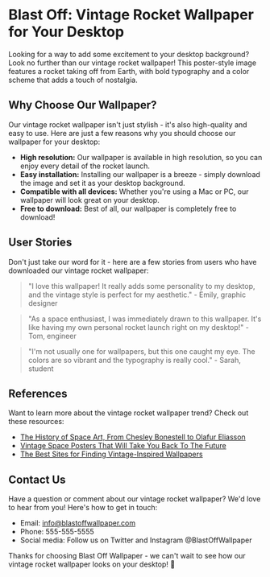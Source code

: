 <!--
Write me content for website with wallpaper which alt text is:

"A poster-style image of a rocket taking off from Earth, with bold typography and a vintage color scheme that adds a touch of nostalgia."

The name/title of the page should not be 1:1 copy of the alt text but rather a real content of the website which is using this wallpaper.

- Use markdown format 
- Start with the heading
- The content should look like a real website 
- Include real sections like references, contact, user stories, etc. use things relevant to the page purpose.
- Feel free to use structure like headings, bullets, numbering, blockquotes, paragraphs, horizontal lines, etc.
- You can use formatting like bold or _italic_
- You can include UTF-8 emojis
- Links should be only #hash anchors (and you can refer to the document itself)
- Do not include images
-->

<!--font:"Montserrat"-->

# Blast Off: Vintage Rocket Wallpaper for Your Desktop

Looking for a way to add some excitement to your desktop background? Look no further than our vintage rocket wallpaper! This poster-style image features a rocket taking off from Earth, with bold typography and a color scheme that adds a touch of nostalgia.

## Why Choose Our Wallpaper?

Our vintage rocket wallpaper isn't just stylish - it's also high-quality and easy to use. Here are just a few reasons why you should choose our wallpaper for your desktop:

- **High resolution:** Our wallpaper is available in high resolution, so you can enjoy every detail of the rocket launch.
- **Easy installation:** Installing our wallpaper is a breeze - simply download the image and set it as your desktop background.
- **Compatible with all devices:** Whether you're using a Mac or PC, our wallpaper will look great on your desktop.
- **Free to download:** Best of all, our wallpaper is completely free to download!

## User Stories

Don't just take our word for it - here are a few stories from users who have downloaded our vintage rocket wallpaper:

> "I love this wallpaper! It really adds some personality to my desktop, and the vintage style is perfect for my aesthetic." - Emily, graphic designer

> "As a space enthusiast, I was immediately drawn to this wallpaper. It's like having my own personal rocket launch right on my desktop!" - Tom, engineer

> "I'm not usually one for wallpapers, but this one caught my eye. The colors are so vibrant and the typography is really cool." - Sarah, student

## References

Want to learn more about the vintage rocket wallpaper trend? Check out these resources:

- [The History of Space Art, From Chesley Bonestell to Olafur Eliasson](#history-of-space-art)
- [Vintage Space Posters That Will Take You Back To The Future](#vintage-space-posters)
- [The Best Sites for Finding Vintage-Inspired Wallpapers](#best-sites-for-wallpapers)

## Contact Us

Have a question or comment about our vintage rocket wallpaper? We'd love to hear from you! Here's how to get in touch:

- Email: info@blastoffwallpaper.com
- Phone: 555-555-5555
- Social media: Follow us on Twitter and Instagram @BlastOffWallpaper

Thanks for choosing Blast Off Wallpaper - we can't wait to see how our vintage rocket wallpaper looks on your desktop! 🚀
